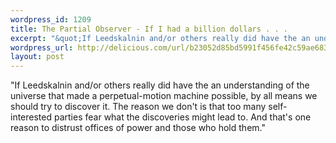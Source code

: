 ```yaml
--- 
wordpress_id: 1209
title: The Partial Observer - If I had a billion dollars . . .
excerpt: "&quot;If Leedskalnin and/or others really did have the an understanding of the universe that made a perpetual-motion machine possible, by all means we should try to discover it. The reason we don&#39;t is that too many self-interested parties fear what the discoveries might lead to. And that&#39;s one reason to distrust offices of power and those who hold them.&quot;"
wordpress_url: http://delicious.com/url/b23052d85bd5991f456fe42c59ae683d#jeremy6d
layout: post
---
```

&quot;If Leedskalnin and/or others really did have the an understanding of the universe that made a perpetual-motion machine possible, by all means we should try to discover it. The reason we don&#039;t is that too many self-interested parties fear what the discoveries might lead to. And that&#039;s one reason to distrust offices of power and those who hold them.&quot;

